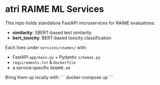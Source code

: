 # atri RAIME ML Services

This repo holds standalone FastAPI microservices for RAIME evaluations:
- **similarity**: SBERT‐based text similarity  
- **bert_toxicity**: BERT‐based toxicity classification  

Each lives under `services/<name>/` with:
  - FastAPI `app/main.py` + Pydantic `schemas.py`  
  - `requirements.txt` & `Dockerfile`  
  - a service‐specific `README.md`

Bring them up locally with:
\`\`\`
docker-compose up
\`\`\`
